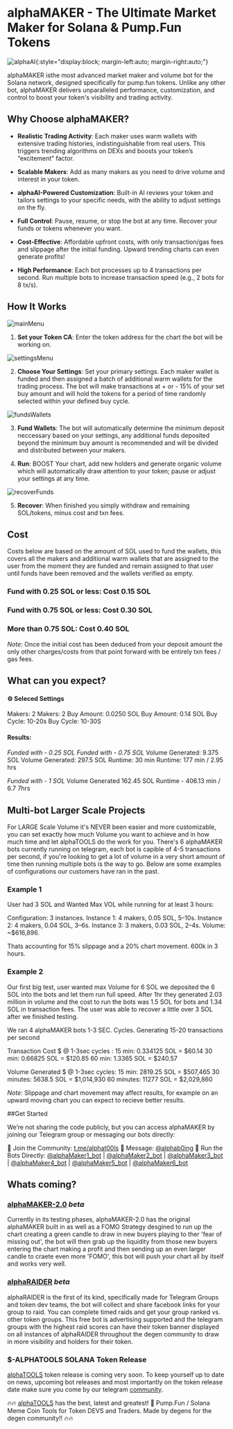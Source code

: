 # alphaMAKER - The Ultimate Market Maker for Solana & Pump.Fun Tokens

![alphaAI](images/alpha.headshot.png){:style="display:block; margin-left:auto; margin-right:auto;"}

alphaMAKER isthe most advanced market maker and volume bot for the Solana network, designed specifically for pump.fun tokens. Unlike any other bot, alphaMAKER delivers unparalleled performance, customization, and control to boost your token's visibility and trading activity.

## Why Choose alphaMAKER?

- **Realistic Trading Activity**: Each maker uses warm wallets with extensive trading histories, indistinguishable from real users. This triggers trending algorithms on DEXs and boosts your token’s “excitement” factor.

- **Scalable Makers**: Add as many makers as you need to drive volume and interest in your token.

- **alphaAI-Powered Customization**: Built-in AI reviews your token and tailors settings to your specific needs, with the ability to adjust settings on the fly.

- **Full Control**: Pause, resume, or stop the bot at any time. Recover your funds or tokens whenever you want.

- **Cost-Effective**: Affordable upfront costs, with only transaction/gas fees and slippage after the initial funding. Upward trending charts can even generate profits!

- **High Performance**: Each bot processes up to 4 transactions per second. Run multiple bots to increase transaction speed (e.g., 2 bots for 8 tx/s).



## How It Works

![mainMenu](images/alphaMakerMainMenu.png)

1. **Set your Token CA**: Enter the token address for the chart the bot will be working on.

![settingsMenu](images/alphaMakerSettingsMenu.png)

2. **Choose Your Settings**: Set your primary settings.  Each maker wallet is funded and then assigned a batch of additional warm wallets for the trading process.  The bot will make transactions at + or - 15% of your set buy amount and will hold the tokens for a period of time randomly selected within your defined buy cycle.

![fundsWallets](images/alphaMaker-FundWallets.png)

3. **Fund Wallets**: The bot will automatically determine the minimum deposit neccessary based on your settings, any additional funds deposited beyond the minimum buy amount is recommended and will be divided and distributed between your makers.

4. **Run**: BOOST Your chart, add new holders and generate organic volume which will automatically draw attention to your token; pause or adjust your settings at any time.

![recoverFunds](image/alphaMaker-RecoverFunds.png)

5.  **Recover**:  When finished you simply withdraw and remaining SOL/tokens, minus cost and txn fees.



## Cost

Costs below are based on the amount of SOL used to fund the wallets, this covers all the makers and additional warm wallets that are assigned to the user from the moment they are funded and remain assigned to that user until funds have been removed and the wallets verified as empty.

### Fund with 0.25 SOL or less: Cost 0.15 SOL

### Fund with 0.75 SOL or less: Cost 0.30 SOL

### More than 0.75 SOL: Cost 0.40 SOL

*Note*: Once the initial cost has been deduced from your deposit amount the only other charges/costs from that point forward with be entirely txn fees / gas fees.


## What can you expect?

#### ⚙️ Seleced Settings                    

Makers: 2                              Makers: 2
Buy Amount: 0.0250 SOL                 Buy Amount: 0.14 SOL
Buy Cycle: 10-20s                      Buy Cycle: 10-30S

#### Results:

*Funded with - 0.25 SOL*              *Funded with - 0.75 SOL*
Volume Generated: 9.375 SOL            Volume Generated: 297.5 SOL
Runtime: 30 min                        Runtime: 177 min / 2.95 hrs

*Funded with - 1 SOL*
Volume Generated 162.45 SOL
Runtime - 406.13 min / 6.7 7hrs


## Multi-bot Larger Scale Projects

For LARGE Scale Volume it's NEVER been easier and more customizable, you can set exactly how much Volume you want to achieve and in how much time and let alphaTOOLS do the work for you.  There's 6 alphaMAKER bots currently running on telegram, each bot is capible of 4-5 transactions per second, if you're looking to get a lot of volume in a very short amount of time then running multiple bots is the way to go.  Below are some examples of configurations our customers have ran in the past.

### Example 1

User had 3 SOL and Wanted Max VOL while running for at least 3 hours:

Configuration: 3 instances.
Instance 1: 4 makers, 0.05 SOL, 5–10s.
Instance 2: 4 makers, 0.04 SOL, 3–6s.
Instance 3: 3 makers, 0.03 SOL, 2–4s.
Volume: ~$616,896.

Thats accounting for 15% slippage and a 20% chart movement. 600k in 3 hours.

### Example 2

Our first big test, user wanted max Volume for 6 SOL we deposited the 6 SOL into the bots and let them run full speed.  After 1hr they generated 2.03 million in volume and the cost to run the bots was 1.5 SOL for bots and 1.34 SOL in transaction fees. The user was able to recover a little over 3 SOL after we finished testing.

We ran 4 alphaMAKER bots 1-3 SEC. Cycles.
Generating 15-20 transactions per second

Transaction Cost $ @ 1-3sec cycles :
15 min: 0.334125 SOL  = $60.14
30 min: 0.66825 SOL  = $120.85
60 min: 1.3365 SOL  = $240.57

Volume Generated $ @ 1-3sec cycles:
15 min: 2819.25 SOL = $507,465
30 minutes: 5638.5 SOL  = $1,014,930
60 minutes: 11277 SOL = $2,029,860

*Note:* Slippage and chart movement may affect results, for example on an upward moving chart you can expect to recieve better results.

##Get Started

We’re not sharing the code publicly, but you can access alphaMAKER by joining our Telegram group or messaging our bots directly:

📢 Join the Community: [t.me/alphat00ls](https://t.me/alphat00ls)
📨 Message: [@alphab0ing](https://t.me/alphab0ing)
🤖 Run the Bots Directly:
[@alphaMaker1_bot](https://t.me/alphaMaker1_bot) | [@alphaMaker2_bot](https://t.me/alphaMaker2_bot) | [@alphaMaker3_bot](https://t.me/alphaMaker3_bot) | [@alphaMaker4_bot](https://t.me/alphaMaker4_bot) | [@alphaMaker5_bot](https://t.me/alphaMaker5_bot) | [@alphaMaker6_bot](https://t.me/alphaMaker6_bot)

## Whats coming?

### [alphaMAKER-2.0](https://t.me/alphaMAKERv2_bot) *beta*
Currently in its testing phases, alphaMAKER-2.0 has the original alphaMAKER built in as well as a FOMO Strategy desgined to run up the chart creating a green candle to draw in new buyers playing to ther 'fear of missing out', the bot will then grab up the liquidity from those new buyers entering the chart making a profit and then sending up an even larger candle to craete even more 'FOMO', this bot will push your chart all by itself and works very well.

### [alphaRAIDER](https://t.me/fbraiderbot) *beta*
alphaRAIDER is the first of its kind, specifically made for Telegram Groups and token dev teams, the bot will collect and share facebook links for your group to raid.  You can complete timed raids and get your group ranked vs. other token groups.  This free bot is advertising supported and the telegram groups with the highest raid scores can have their token banner displayed on all instances of alphaRAIDER throughout the degen community to draw in more visibility and holders for their token.

### $-ALPHATOOLS SOLANA Token Release
[alphaTOOLS](https://t.me/alphat00ls) token release is coming very soon.  To keep yourself up to date on news, upcoming bot releases and most importantly on the token release date make sure you come by our telegram [community](https://t.me/alphat00ls). 

🔥🔥 [alphaTOOLS](https://t.me/alphat00ls) has the best, latest and greatest! 🚀  Pump.Fun / Solana Meme Coin Tools for Token DEVS and Traders.  Made by degens for the degen community!! 🔥🔥








